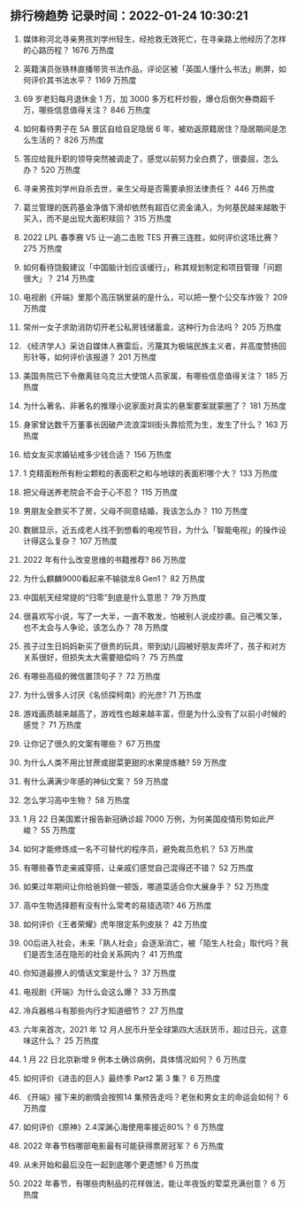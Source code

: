 
## 排行榜趋势 记录时间：2022-01-24 10:30:21
  
  1. 媒体称河北寻亲男孩刘学州轻生，经抢救无效死亡，在寻亲路上他经历了怎样的心路历程？ 1676 万热度
    
  2. 英籍演员张铁林直播带货书法作品，评论区被「英国人懂什么书法」刷屏，如何评价其书法水平？ 1169 万热度
    
  3. 69 岁老妇每月退休金 1 万，加 3000 多万杠杆炒股，爆仓后倒欠券商超千万，哪些信息值得关注？ 846 万热度
    
  4. 如何看待男子在 5A 景区自给自足隐居 6 年，被劝返原籍居住？隐居期间是怎么生活的？ 826 万热度
    
  5. 答应给我升职的领导突然被调走了，感觉以前努力全白费了，很委屈，怎么办？ 520 万热度
    
  6. 寻亲男孩刘学州自杀去世，亲生父母是否需要承担法律责任？ 446 万热度
    
  7. 葛兰管理的医药基金净值下滑却依然有超百亿资金涌入，为何基民越来越敢于买入，而不是出现大面积赎回？ 315 万热度
    
  8. 2022 LPL 春季赛 V5 让一追二击败 TES 开赛三连胜，如何评价这场比赛？ 275 万热度
    
  9. 如何看待饶毅建议「中国脑计划应该缓行」，称其规划制定和项目管理「问题很大」？ 214 万热度
    
  10. 电视剧《开端》里那个高压锅里装的是什么，可以把一整个公交车炸毁？ 209 万热度
    
  11. 常州一女子求助消防切开老公私房钱储蓄盒，这种行为合法吗？ 205 万热度
    
  12. 《经济学人》采访自媒体人赛雷后，污蔑其为极端民族主义者，并高度赞扬回形针等，如何评价该报道？ 201 万热度
    
  13. 美国务院已下令撤离驻乌克兰大使馆人员家属，有哪些信息值得关注？ 185 万热度
    
  14. 为什么著名、非著名的推理小说家面对真实的悬案要案就蒙圈了？ 181 万热度
    
  15. 身家曾达数千万董事长因破产流浪深圳街头靠拾荒为生，发生了什么？ 163 万热度
    
  16. 给女友买求婚钻戒多少钱合适？ 156 万热度
    
  17. 1 克精面粉所有粉尘颗粒的表面积之和与地球的表面积哪个大？ 133 万热度
    
  18. 把父母送养老院会不会于心不忍？ 115 万热度
    
  19. 男朋友全款买不了房，父母不同意结婚，我该怎么办？ 110 万热度
    
  20. 数据显示，近五成老人找不到想看的电视节目，为什么「智能电视」的操作设计得这么复杂？ 107 万热度
    
  21. 2022 年有什么改变思维的书籍推荐? 86 万热度
    
  22. 为什么麒麟9000看起来不输骁龙8 Gen1？ 82 万热度
    
  23. 中国航天经常提的“归零”到底是什么意思？ 79 万热度
    
  24. 很喜欢写小说，写了一大半，一直不敢发，怕被别人说成抄袭。自己嘴又笨，也不太会与人争论，该怎么办？ 78 万热度
    
  25. 孩子过生日妈妈新买了很贵的玩具，带到幼儿园被好朋友弄坏了，孩子和对方关系很好，但损失太大需要赔偿吗？ 75 万热度
    
  26. 有哪些高级的微信置顶句子？ 72 万热度
    
  27. 为什么很多人讨厌《名侦探柯南》的光彦? 71 万热度
    
  28. 游戏画质越来越高了，游戏性也越来越丰富，但是为什么没有了以前小时候的感觉？ 71 万热度
    
  29. 让你记了很久的文案有哪些？ 67 万热度
    
  30. 为什么人类不用比甘蔗或甜菜更甜的水果提炼糖? 59 万热度
    
  31. 有什么满满少年感的神仙文案？ 59 万热度
    
  32. 怎么学习高中生物？ 58 万热度
    
  33. 1 月 22 日美国累计报告新冠确诊超 7000 万例，为何美国疫情形势如此严峻？ 55 万热度
    
  34. 如何才能修炼成一名不可替代的程序员，避免裁员危机？ 53 万热度
    
  35. 有哪些春节走亲戚穿搭，让亲戚们感觉自己混得还不错？ 52 万热度
    
  36. 如果过年期间让你给爸妈做一顿饭，哪道菜适合你大展身手？ 52 万热度
    
  37. 高中生物选择题有没有什么常考的易错选项? 46 万热度
    
  38. 如何评价《王者荣耀》虎年限定系列皮肤？ 42 万热度
    
  39. 00后进入社会，未来「熟人社会」会逐渐消亡，被「陌生人社会」取代吗？我们是否生活在隐形的社会关系网内？ 41 万热度
    
  40. 你知道最撩人的情话文案是什么？ 37 万热度
    
  41. 电视剧《开端》为什么会这么爆？ 33 万热度
    
  42. 冷兵器格斗有那些内行才知道细节？ 27 万热度
    
  43. 六年来首次，2021 年 12 月人民币升至全球第四大活跃货币，超过日元，这意味这什么？ 25 万热度
    
  44. 1 月 22 日北京新增 9 例本土确诊病例，具体情况如何？ 6 万热度
    
  45. 如何评价《进击的巨人》最终季 Part2 第 3 集？ 6 万热度
    
  46. 《开端》接下来的剧情会按照14 集预告走吗？老张和男女主的命运会如何？ 6 万热度
    
  47. 如何评价《原神》2.4深渊心海使用率接近80%？ 6 万热度
    
  48. 2022 年春节档哪部电影最有可能获得票房冠军？ 6 万热度
    
  49. 从未开始和最后没在一起到底哪个更遗憾? 6 万热度
    
  50. 2022 年春节，有哪些肉制品的花样做法，能让年夜饭的荤菜充满创意？ 6 万热度
    